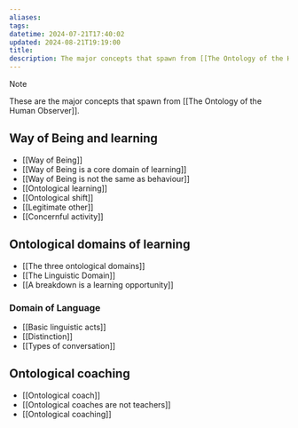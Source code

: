```yaml
---
aliases: 
tags: 
datetime: 2024-07-21T17:40:02
updated: 2024-08-21T19:19:00
title: 
description: The major concepts that spawn from [[The Ontology of the Human Observer]].
---
```


> [!NOTE]
> These are the major concepts that spawn from [[The Ontology of the Human Observer]].
## Way of Being and learning
- [[Way of Being]]
- [[Way of Being is a core domain of learning]]
- [[Way of Being is not the same as behaviour]]
- [[Ontological learning]]
- [[Ontological shift]]
- [[Legitimate other]]
- [[Concernful activity]]
## Ontological domains of learning

- [[The three ontological domains]]
- [[The Linguistic Domain]]
- [[A breakdown is a learning opportunity]]
### Domain of Language
- [[Basic linguistic acts]]
- [[Distinction]]
- [[Types of conversation]]
## Ontological coaching
- [[Ontological coach]]
- [[Ontological coaches are not teachers]]
- [[Ontological coaching]]
